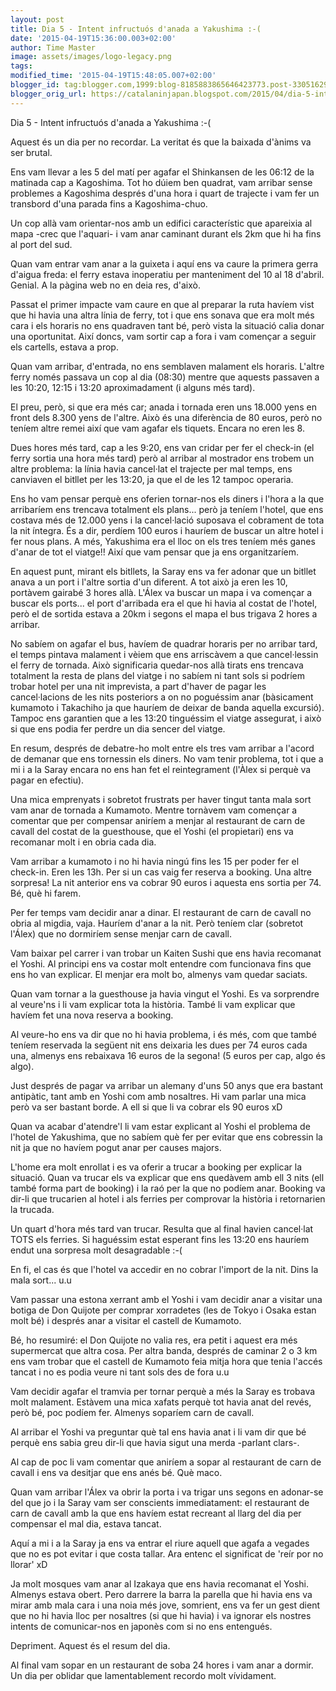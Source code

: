 ```yaml
---
layout: post
title: Dia 5 - Intent infructuós d'anada a Yakushima :-(
date: '2015-04-19T15:36:00.003+02:00'
author: Time Master
image: assets/images/logo-legacy.png
tags: 
modified_time: '2015-04-19T15:48:05.007+02:00'
blogger_id: tag:blogger.com,1999:blog-8185883865646423773.post-3305162965577349413
blogger_orig_url: https://catalaninjapan.blogspot.com/2015/04/dia-5-intent-infructuos-danada-yakushima.html
---
```


Dia 5 - Intent infructuós d'anada a Yakushima :-(  

  

Aquest és un dia per no recordar. La veritat és que la baixada d'ànims va ser brutal.  

  

Ens vam llevar a les 5 del matí per agafar el Shinkansen de les 06:12 de la matinada cap a Kagoshima. Tot ho dúiem ben quadrat, vam arribar sense problemes a Kagoshima després d'una hora i quart de trajecte i vam fer un transbord d'una parada fins a Kagoshima-chuo.  

  

Un cop allà vam orientar-nos amb un edifici característic que apareixia al mapa -crec que l'aquari- i vam anar caminant durant els 2km que hi ha fins al port del sud.  

  

Quan vam entrar vam anar a la guixeta i aquí ens va caure la primera gerra d'aigua freda: el ferry estava inoperatiu per manteniment del 10 al 18 d'abril. Genial. A la pàgina web no en deia res, d'això.  

  

Passat el primer impacte vam caure en que al preparar la ruta havíem vist que hi havia una altra línia de ferry, tot i que ens sonava que era molt més cara i els horaris no ens quadraven tant bé, però vista la situació calia donar una oportunitat. Així doncs, vam sortir cap a fora i vam començar a seguir els cartells, estava a prop.  

  

Quan vam arribar, d'entrada, no ens semblaven malament els horaris. L'altre ferry només passava un cop al dia (08:30) mentre que aquests passaven a les 10:20, 12:15 i 13:20 aproximadament (i alguns més tard).  

  

El preu, però, si que era més car; anada i tornada eren uns 18.000 yens en front dels 8.300 yens de l'altre. Això és una diferència de 80 euros, però no teníem altre remei així que vam agafar els tiquets. Encara no eren les 8.  

  

Dues hores més tard, cap a les 9:20, ens van cridar per fer el check-in (el ferry sortia una hora més tard) però al arribar al mostrador ens trobem un altre problema: la línia havia cancel·lat el trajecte per mal temps, ens canviaven el bitllet per les 13:20, ja que el de les 12 tampoc operaria.  

  

Ens ho vam pensar perquè ens oferien tornar-nos els diners i l'hora a la que arribaríem ens trencava totalment els plans... però ja teníem l'hotel, que ens costava més de 12.000 yens i la cancel·lació suposava el cobrament de tota la nit íntegra. És a dir, perdíem 100 euros i hauríem de buscar un altre hotel i fer nous plans. A més, Yakushima era el lloc on els tres teníem més ganes d'anar de tot el viatge!! Així que vam pensar que ja ens organitzaríem.  

  

En aquest punt, mirant els bitllets, la Saray ens va fer adonar que un bitllet anava a un port i l'altre sortia d'un diferent. A tot això ja eren les 10, portàvem gairabé 3 hores allà. L'Álex va buscar un mapa i va començar a buscar els ports... el port d'arribada era el que hi havia al costat de l'hotel, però el de sortida estava a 20km i segons el mapa el bus trigava 2 hores a arribar.  


  


No sabíem on agafar el bus, havíem de quadrar horaris per no arribar tard, el temps pintava malament i vèiem que ens arriscàvem a que cancel·lessin el ferry de tornada. Això significaria quedar-nos allà tirats ens trencava totalment la resta de plans del viatge i no sabíem ni tant sols si podríem trobar hotel per una nit imprevista, a part d'haver de pagar les cancel·lacions de les nits posteriors a on no poguéssim anar (bàsicament kumamoto i Takachiho ja que hauríem de deixar de banda aquella excursió). Tampoc ens garantien que a les 13:20 tinguéssim el viatge assegurat, i això si que ens podia fer perdre un dia sencer del viatge.

  



  


En resum, després de debatre-ho molt entre els tres vam arribar a l'acord de demanar que ens tornessin els diners. No vam tenir problema, tot i que a mi i a la Saray encara no ens han fet el reintegrament (l'Àlex si perquè va pagar en efectiu).

  


Una mica emprenyats i sobretot frustrats per haver tingut tanta mala sort vam anar de tornada a Kumamoto. Mentre tornàvem vam començar a comentar que per compensar aniríem a menjar al restaurant de carn de cavall del costat de la guesthouse, que el Yoshi (el propietari) ens va recomanar molt i en obria cada dia.

  


Vam arribar a kumamoto i no hi havia ningú fins les 15 per poder fer el check-in. Eren les 13h. Per si un cas vaig fer reserva a booking. Una altre sorpresa! La nit anterior ens va cobrar 90 euros i aquesta ens sortia per 74. Bé, què hi farem.

  


Per fer temps vam decidir anar a dinar. El restaurant de carn de cavall no obria al migdia, vaja. Hauríem d'anar a la nit. Però teníem clar (sobretot l'Álex) que no dormiríem sense menjar carn de cavall.

  


Vam baixar pel carrer i van trobar un Kaiten Sushi que ens havia recomanat el Yoshi. Al principi ens va costar molt entendre com funcionava fins que ens ho van explicar. El menjar era molt bo, almenys vam quedar saciats.

  


Quan vam tornar a la guesthouse ja havia vingut el Yoshi. Es va sorprendre al veure'ns i li vam explicar tota la història. També li vam explicar que havíem fet una nova reserva a booking.

  


Al veure-ho ens va dir que no hi havia problema, i és més, com que també teníem reservada la següent nit ens deixaria les dues per 74 euros cada una, almenys ens rebaixava 16 euros de la segona! (5 euros per cap, algo és algo).

  


Just després de pagar va arribar un alemany d'uns 50 anys que era bastant antipàtic, tant amb en Yoshi com amb nosaltres. Hi vam parlar una mica però va ser bastant borde. A ell si que li va cobrar els 90 euros xD

  


Quan va acabar d'atendre'l li vam estar explicant al Yoshi el problema de l'hotel de Yakushima, que no sabíem què fer per evitar que ens cobressin la nit ja que no havíem pogut anar per causes majors.

  


L'home era molt enrollat i es va oferir a trucar a booking per explicar la situació. Quan va trucar els va explicar que ens quedàvem amb ell 3 nits (ell també forma part de booking) i la raó per la que no podíem anar. Booking va dir-li que trucarien al hotel i als ferries per comprovar la història i retornarien la trucada.

  


Un quart d'hora més tard van trucar. Resulta que al final havien cancel·lat TOTS els ferries. Si haguéssim estat esperant fins les 13:20 ens hauríem endut una sorpresa molt desagradable :-(

  


En fi, el cas és que l'hotel va accedir en no cobrar l'import de la nit. Dins la mala sort... u.u

  


Vam passar una estona xerrant amb el Yoshi i vam decidir anar a visitar una botiga de Don Quijote per comprar xorradetes (les de Tokyo i Osaka estan molt bé) i després anar a visitar el castell de Kumamoto.

  


Bé, ho resumiré: el Don Quijote no valia res, era petit i aquest era més supermercat que altra cosa. Per altra banda, després de caminar 2 o 3 km ens vam trobar que el castell de Kumamoto feia mitja hora que tenia l'accés tancat i no es podia veure ni tant sols des de fora u.u

  


Vam decidir agafar el tramvia per tornar perquè a més la Saray es trobava molt malament. Estàvem una mica xafats perquè tot havia anat del revés, però bé, poc podíem fer. Almenys soparíem carn de cavall.

  


Al arribar el Yoshi va preguntar què tal ens havia anat i li vam dir que bé perquè ens sabia greu dir-li que havia sigut una merda -parlant clars-.

  


Al cap de poc li vam comentar que aniríem a sopar al restaurant de carn de cavall i ens va desitjar que ens anés bé. Què maco.

  


Quan vam arribar l'Álex va obrir la porta i va trigar uns segons en adonar-se del que jo i la Saray vam ser conscients immediatament: el restaurant de carn de cavall amb la que ens havíem estat recreant al llarg del dia per compensar el mal dia, estava tancat.

  


Aquí a mi i a la Saray ja ens va entrar el riure aquell que agafa a vegades que no es pot evitar i que costa tallar. Ara entenc el significat de 'reír por no llorar' xD

  


Ja molt mosques vam anar al Izakaya que ens havia recomanat el Yoshi. Almenys estava obert. Pero darrere la barra la parella que hi havia ens va mirar amb mala cara i una noia més jove, somrient, ens va fer un gest dient que no hi havia lloc per nosaltres (si que hi havia) i va ignorar els nostres intents de comunicar-nos en japonès com si no ens entengués. 

  


Depriment. Aquest és el resum del dia.

  


Al final vam sopar en un restaurant de soba 24 hores i vam anar a dormir. Un dia per oblidar que lamentablement recordo molt vívidament.

